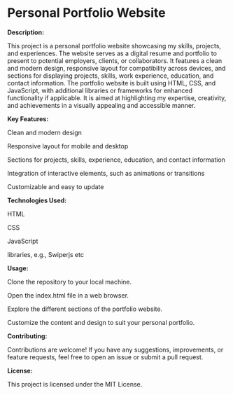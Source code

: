 # Personal Portfolio Website

**Description:**

This project is a personal portfolio website showcasing my skills, projects, and experiences. The website serves as a digital resume and portfolio to present to potential employers, clients, or collaborators. It features a clean and modern design, responsive layout for compatibility across devices, and sections for displaying projects, skills, work experience, education, and contact information. The portfolio website is built using HTML, CSS, and JavaScript, with additional libraries or frameworks for enhanced functionality if applicable. It is aimed at highlighting my expertise, creativity, and achievements in a visually appealing and accessible manner.


**Key Features:**

Clean and modern design

Responsive layout for mobile and desktop

Sections for projects, skills, experience, education, and contact information

Integration of interactive elements, such as animations or transitions

Customizable and easy to update


**Technologies Used:**

HTML

CSS

JavaScript

libraries, e.g., Swiperjs etc


**Usage:**

Clone the repository to your local machine.

Open the index.html file in a web browser.

Explore the different sections of the portfolio website.

Customize the content and design to suit your personal portfolio.


**Contributing:**

Contributions are welcome! If you have any suggestions, improvements, or feature requests, feel free to open an issue or submit a pull request.

**License:**

This project is licensed under the MIT License.
